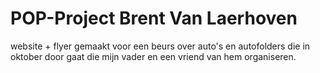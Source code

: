 # POP-Project Brent Van Laerhoven

website + flyer gemaakt voor een beurs over auto's en autofolders die in oktober door gaat die mijn vader en een vriend van hem organiseren.
